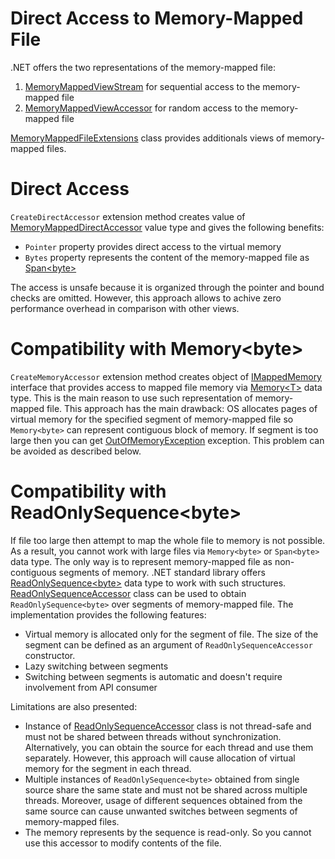 Direct Access to Memory-Mapped File
====
.NET offers the two representations of the memory-mapped file:
1. [MemoryMappedViewStream](https://docs.microsoft.com/en-us/dotnet/api/system.io.memorymappedfiles.memorymappedviewstream) for sequential access to the memory-mapped file
1. [MemoryMappedViewAccessor](https://docs.microsoft.com/en-us/dotnet/api/system.io.memorymappedfiles.memorymappedviewaccessor) for random access to the memory-mapped file

[MemoryMappedFileExtensions](xref:DotNext.IO.MemoryMappedFiles.MemoryMappedFileExtensions) class provides additionals views of memory-mapped files. 

# Direct Access
`CreateDirectAccessor` extension method creates value of [MemoryMappedDirectAccessor](xref:DotNext.IO.MemoryMappedFiles.MemoryMappedDirectAccessor) value type and gives the following benefits:
* `Pointer` property provides direct access to the virtual memory
* `Bytes` property represents the content of the memory-mapped file as [Span&lt;byte&gt;](https://docs.microsoft.com/en-us/dotnet/api/system.span-1)

The access is unsafe because it is organized through the pointer and bound checks are omitted. However, this approach allows to achive zero performance overhead in comparison with other views.

# Compatibility with Memory&lt;byte&gt;
`CreateMemoryAccessor` extension method creates object of [IMappedMemory](xref:DotNext.IO.MemoryMappedFiles.IMappedMemory) interface that provides access to mapped file memory via [Memory&lt;T&gt;](https://docs.microsoft.com/en-us/dotnet/api/system.memory-1) data type. This is the main reason to use such representation of memory-mapped file. This approach has the main drawback: OS allocates pages of virtual memory for the specified segment of memory-mapped file so `Memory<byte>` can represent contiguous block of memory. If segment is too large then you can get [OutOfMemoryException](https://docs.microsoft.com/en-us/dotnet/api/system.outofmemoryexception) exception. This problem can be avoided as described below.

# Compatibility with ReadOnlySequence&lt;byte&gt;
If file too large then attempt to map the whole file to memory is not possible. As a result, you cannot work with large files via `Memory<byte>` or `Span<byte>` data type. The only way is to represent memory-mapped file as non-contiguous segments of memory. .NET standard library offers [ReadOnlySequence&lt;byte&gt;](https://docs.microsoft.com/en-us/dotnet/api/system.buffers.readonlysequence-1) data type to work with such structures. [ReadOnlySequenceAccessor](xref:DotNext.IO.MemoryMappedFiles.ReadOnlySequenceAccessor) class can be used to obtain `ReadOnlySequence<byte>` over segments of memory-mapped file. The implementation provides the following features:
* Virtual memory is allocated only for the segment of file. The size of the segment can be defined as an argument of `ReadOnlySequenceAccessor` constructor.
* Lazy switching between segments
* Switching between segments is automatic and doesn't require involvement from API consumer

Limitations are also presented:
* Instance of [ReadOnlySequenceAccessor](xref:DotNext.IO.MemoryMappedFiles.ReadOnlySequenceAccessor) class is not thread-safe and must not be shared between threads without synchronization. Alternatively, you can obtain the source for each thread and use them separately. However, this approach will cause allocation of virtual memory for the segment in each thread.
* Multiple instances of `ReadOnlySequence<byte>` obtained from single source share the same state and must not be shared across multiple threads. Moreover, usage of different sequences obtained from the same source can cause unwanted switches between segments of memory-mapped files.
* The memory represents by the sequence is read-only. So you cannot use this accessor to modify contents of the file.